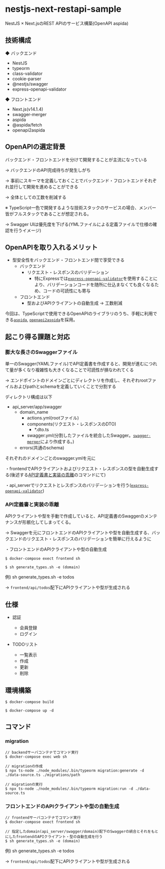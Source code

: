 # nestjs-next-restapi-sample

NestJS × Next.jsのREST APIのサービス構築(OpenAPI aspida)

## 技術構成
◆ バックエンド
- NestJS
- typeorm
- class-validator
- cookie-parser
- @nestjs/swagger
- express-openapi-validator

◆ フロントエンド
- Next.js(v14.1.4)
- swagger-merger
- aspida
- @aspida/fetch
- openapi2aspida

## OpenAPIの選定背景
バックエンド・フロントエンドを分けて開発することが主流になっている

→ バックエンドのAPI完成待ちが発生しがち

→ 事前にスキーマを定義しておくことでバックエンド・フロントエンドそれぞれ並行して開発を進めることができる

→ 全体としての工数を削減する

※ TypeScript一色で開発するような技術スタックのサービスの場合、メンバー皆がフルスタックであることが想定される。

→ Swagger UIは優先度を下げる(YMLファイルによる定義ファイルで仕様の確認を行うイメージ)

## OpenAPIを取り入れるメリット
- 型安全性をバックエンド・フロントエンド間で享受できる
	- バックエンド
		- リクエスト・レスポンスのバリデーション
			- 特にExpressでは[`express-openapi-validator`](https://github.com/cdimascio/express-openapi-validator)を使用することにより、バリデーションコードを随所に仕込まなくても良くなるため、コードの可読性にも寄与
	- フロントエンド
		- 型およびAPIクライアントの自動生成 → 工数削減

今回は、TypeScriptで使用できるOpenAPIのライブラリのうち、手軽に利用できる[`aspida`](https://github.com/aspida/aspida), [`openapi2aspida`](https://github.com/aspida/openapi2aspida)を採用。

## 起こり得る課題と対応
### 膨大な長さのSwaggerファイル
単一のSwagger(YAMLファイル)でAPI定義書を作成すると、開発が進むにつれて量が多くなり複雑性も大きくなることで可読性が損なわれてくる

→ エンドポイントのドメインごとにディレクトリを作成し、それぞれrootファイルおよびpathとschemaを定義していくことで分割する

ディレクトリ構成は以下

- api_server/app/swagger
	- domain_name
		- actions.yml(rootファイル)
		- components(リクエスト・レスポンスのDTO)
			- *.dto.ts
		- swagger.yml(分割したファイルを統合したSwagger。[`swagger-merger`](https://github.com/WindomZ/swagger-merger)により作成する。)
	- errors(共通のschema)

それぞれのドメインごとのswagger.ymlを元に

・frontendでAPIクライアントおよびリクエスト・レスポンスの型を自動生成する(後述する[API定義書と実装の乖離](https://github.com/yamao-sys/nestjs-next-restapi/edit/main/README.md#api%E5%AE%9A%E7%BE%A9%E6%9B%B8%E3%81%A8%E5%AE%9F%E8%A3%85%E3%81%AE%E4%B9%96%E9%9B%A2)のコマンドにて)

・api_serverでリクエストとレスポンスのバリデーションを行う([`express-openapi-validator`](https://github.com/cdimascio/express-openapi-validator))

### API定義書と実装の乖離
APIクライアントや型を手動で作成していると、API定義書のSwaggerのメンテナンスが形骸化してしまってくる。

→ Swaggerを元にフロントエンドのAPIクライアントや型を自動生成する、バックエンドのリクエスト・レスポンスのバリデーションを簡単に行えるように

・フロントエンドのAPIクライアントや型の自動生成
```
$ docker-compose exect frontend sh

$ sh generate_types.sh -e (domain)
```
例) sh generate_types.sh -e todos

→ `frontend/api/todos`配下にAPIクライアントや型が生成される

## 仕様
- 認証
	- 会員登録
	- ログイン

- TODOリスト
	- 一覧表示
	- 作成
	- 更新
	- 削除

## 環境構築
```
$ docker-compose build

$ docker-compose up -d
```

## コマンド
### migration
```
// backendサーバコンテナでコマンド実行
$ docker-compose exec web sh

// migrationの作成
$ npx ts-node ./node_modules/.bin/typeorm migration:generate -d ./data-source.ts ./migrations/path

// migrationの実行
$ npx ts-node ./node_modules/.bin/typeorm migration:run -d ./data-source.ts
```

### フロントエンドのAPIクライアントや型の自動生成
```
// frontendサーバコンテナでコマンド実行
$ docker-compose exect frontend sh

// 指定したdomain(api_server/swagger/domain)配下のSwaggerの統合とそれをもとにしたfrontendのAPIクライアント・型の自動生成を行う
$ sh generate_types.sh -e (domain)
```
例) sh generate_types.sh -e todos

→ `frontend/api/todos`配下にAPIクライアントや型が生成される
